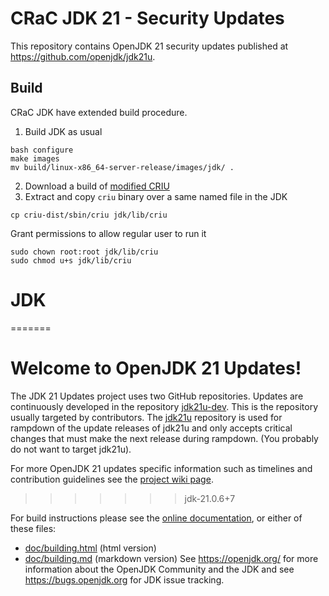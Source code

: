 # CRaC JDK 21 - Security Updates

This repository contains OpenJDK 21 security updates published at https://github.com/openjdk/jdk21u.

## Build

CRaC JDK have extended build procedure.

1. Build JDK as usual
```
bash configure
make images
mv build/linux-x86_64-server-release/images/jdk/ .
```
2. Download a build of [modified CRIU](https://github.com/CRaC/criu/releases/tag/release-1.4)
3. Extract and copy `criu` binary over a same named file in the JDK
```
cp criu-dist/sbin/criu jdk/lib/criu
```
Grant permissions to allow regular user to run it
```
sudo chown root:root jdk/lib/criu
sudo chmod u+s jdk/lib/criu
```

# JDK
=======
# Welcome to OpenJDK 21 Updates!

The JDK 21 Updates project uses two GitHub repositories.
Updates are continuously developed in the repository [jdk21u-dev](https://github.com/openjdk/jdk21u-dev). This is the repository usually targeted by contributors.
The [jdk21u](https://github.com/openjdk/jdk21u) repository is used for rampdown of the update releases of jdk21u and only accepts critical changes that must make the next release during rampdown. (You probably do not want to target jdk21u).

For more OpenJDK 21 updates specific information such as timelines and contribution guidelines see the [project wiki page](https://wiki.openjdk.org/display/JDKUpdates/JDK+21u/).

>>>>>>> jdk-21.0.6+7

For build instructions please see the
[online documentation](https://openjdk.org/groups/build/doc/building.html),
or either of these files:
- [doc/building.html](doc/building.html) (html version)
- [doc/building.md](doc/building.md) (markdown version)
See <https://openjdk.org/> for more information about the OpenJDK
Community and the JDK and see <https://bugs.openjdk.org> for JDK issue
tracking.
